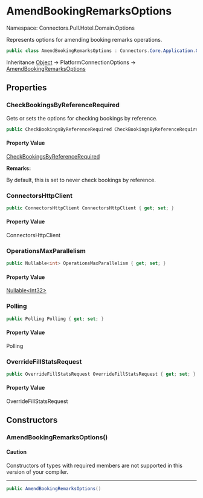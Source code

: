 # AmendBookingRemarksOptions

Namespace: Connectors.Pull.Hotel.Domain.Options

Represents options for amending booking remarks operations.

```csharp
public class AmendBookingRemarksOptions : Connectors.Core.Application.Options.PlatformConnectionOptions
```

Inheritance [Object](https://docs.microsoft.com/en-us/dotnet/api/system.object) → PlatformConnectionOptions → [AmendBookingRemarksOptions](./connectors.pull.hotel.domain.options.amendbookingremarksoptions)

## Properties

### **CheckBookingsByReferenceRequired**

Gets or sets the options for checking bookings by reference.

```csharp
public CheckBookingsByReferenceRequired CheckBookingsByReferenceRequired { get; set; }
```

#### Property Value

[CheckBookingsByReferenceRequired](./connectors.pull.hotel.domain.options.checkbookingsbyreferencerequired)<br />

**Remarks:**

By default, this is set to never check bookings by reference.

### **ConnectorsHttpClient**

```csharp
public ConnectorsHttpClient ConnectorsHttpClient { get; set; }
```

#### Property Value

ConnectorsHttpClient<br />

### **OperationsMaxParallelism**

```csharp
public Nullable<int> OperationsMaxParallelism { get; set; }
```

#### Property Value

[Nullable\<Int32\>](https://docs.microsoft.com/en-us/dotnet/api/system.nullable-1)<br />

### **Polling**

```csharp
public Polling Polling { get; set; }
```

#### Property Value

Polling<br />

### **OverrideFillStatsRequest**

```csharp
public OverrideFillStatsRequest OverrideFillStatsRequest { get; set; }
```

#### Property Value

OverrideFillStatsRequest<br />

## Constructors

### **AmendBookingRemarksOptions()**

#### Caution

Constructors of types with required members are not supported in this version of your compiler.

---

```csharp
public AmendBookingRemarksOptions()
```
